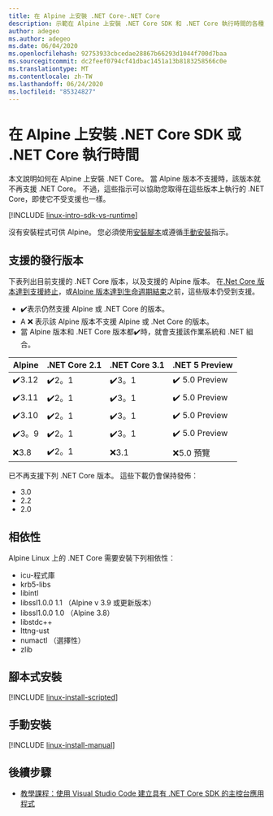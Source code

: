 ```yaml
---
title: 在 Alpine 上安裝 .NET Core-.NET Core
description: 示範在 Alpine 上安裝 .NET Core SDK 和 .NET Core 執行時間的各種方式。
author: adegeo
ms.author: adegeo
ms.date: 06/04/2020
ms.openlocfilehash: 92753933cbcedae28867b66293d1044f700d7baa
ms.sourcegitcommit: dc2feef0794cf41dbac1451a13b8183258566c0e
ms.translationtype: MT
ms.contentlocale: zh-TW
ms.lasthandoff: 06/24/2020
ms.locfileid: "85324827"
---
```

# <a name="install-net-core-sdk-or-net-core-runtime-on-alpine"></a>在 Alpine 上安裝 .NET Core SDK 或 .NET Core 執行時間

本文說明如何在 Alpine 上安裝 .NET Core。 當 Alpine 版本不支援時，該版本就不再支援 .NET Core。 不過，這些指示可以協助您取得在這些版本上執行的 .NET Core，即使它不受支援也一樣。

[!INCLUDE [linux-intro-sdk-vs-runtime](includes/linux-intro-sdk-vs-runtime.md)]

沒有安裝程式可供 Alpine。 您必須使用[安裝腳本](#scripted-install)或遵循[手動安裝](#manual-install)指示。

## <a name="supported-distributions"></a>支援的發行版本

下表列出目前支援的 .NET Core 版本，以及支援的 Alpine 版本。 在[.Net Core 版本達到支援終止](https://dotnet.microsoft.com/platform/support/policy/dotnet-core)，或[Alpine 版本達到生命週期結束](https://wiki.alpinelinux.org/wiki/Alpine_Linux:Releases)之前，這些版本仍受到支援。

- ✔️表示仍然支援 Alpine 或 .NET Core 的版本。
- A ❌ 表示該 Alpine 版本不支援 Alpine 或 .Net Core 的版本。
- 當 Alpine 版本和 .NET Core 版本都✔️時，就會支援該作業系統和 .NET 組合。

| Alpine                   | .NET Core 2.1 | .NET Core 3.1 | .NET 5 Preview |
|--------------------------|---------------|---------------|----------------|
| ✔️3.12  | ✔️2。1        | ✔️3。1        | ✔️ 5.0 Preview |
| ✔️3.11  | ✔️2。1        | ✔️3。1        | ✔️ 5.0 Preview |
| ✔️3.10  | ✔️2。1        | ✔️3。1        | ✔️ 5.0 Preview |
| ✔️3。9   | ✔️2。1        | ✔️3。1        | ✔️ 5.0 Preview |
| ❌3.8   | ✔️2。1        | ❌3.1        | ❌5.0 預覽 |

已不再支援下列 .NET Core 版本。 這些下載仍會保持發佈：

- 3.0
- 2.2
- 2.0

## <a name="dependencies"></a>相依性

Alpine Linux 上的 .NET Core 需要安裝下列相依性：

- icu-程式庫
- krb5-libs
- libintl
- libssl1.0.0 1.1 （Alpine v 3.9 或更新版本）
- libssl1.0.0 1.0 （Alpine 3.8）
- libstdc++
- lttng-ust
- numactl （選擇性）
- zlib

## <a name="scripted-install"></a>腳本式安裝

[!INCLUDE [linux-install-scripted](includes/linux-install-scripted.md)]

## <a name="manual-install"></a>手動安裝

[!INCLUDE [linux-install-manual](includes/linux-install-manual.md)]

## <a name="next-steps"></a>後續步驟

- [教學課程：使用 Visual Studio Code 建立具有 .NET Core SDK 的主控台應用程式](../tutorials/with-visual-studio-code.md)
